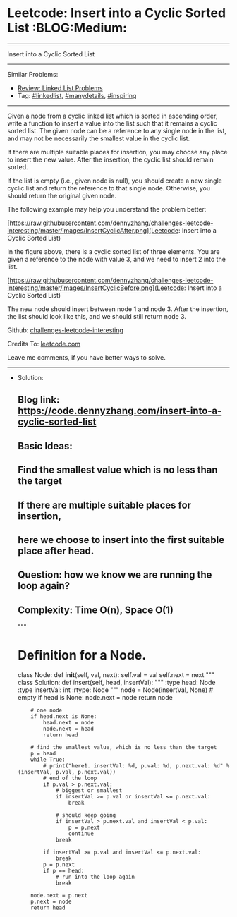 
# Leetcode: Insert into a Cyclic Sorted List     :BLOG:Medium:

---

Insert into a Cyclic Sorted List  

---

Similar Problems:  

-   [Review: Linked List Problems](https://code.dennyzhang.com/review-linkedlist)
-   Tag: [#linkedlist](https://code.dennyzhang.com/tag/linkedlist), [#manydetails](https://code.dennyzhang.com/tag/manydetails), [#inspiring](https://code.dennyzhang.com/tag/inspiring)

---

Given a node from a cyclic linked list which is sorted in ascending order, write a function to insert a value into the list such that it remains a cyclic sorted list. The given node can be a reference to any single node in the list, and may not be necessarily the smallest value in the cyclic list.  

If there are multiple suitable places for insertion, you may choose any place to insert the new value. After the insertion, the cyclic list should remain sorted.  

If the list is empty (i.e., given node is null), you should create a new single cyclic list and return the reference to that single node. Otherwise, you should return the original given node.  

The following example may help you understand the problem better:  

[https://raw.githubusercontent.com/dennyzhang/challenges-leetcode-interesting/master/images/InsertCyclicAfter.png](Leetcode: Insert into a Cyclic Sorted List)  

In the figure above, there is a cyclic sorted list of three elements. You are given a reference to the node with value 3, and we need to insert 2 into the list.  

[https://raw.githubusercontent.com/dennyzhang/challenges-leetcode-interesting/master/images/InsertCyclicBefore.png](Leetcode: Insert into a Cyclic Sorted List)  

The new node should insert between node 1 and node 3. After the insertion, the list should look like this, and we should still return node 3.  

Github: [challenges-leetcode-interesting](https://github.com/DennyZhang/challenges-leetcode-interesting/tree/master/insert-into-a-cyclic-sorted-list)  

Credits To: [leetcode.com](https://leetcode.com/problems/insert-into-a-cyclic-sorted-list/description/)  

Leave me comments, if you have better ways to solve.  

---

-   Solution:

    ## Blog link: https://code.dennyzhang.com/insert-into-a-cyclic-sorted-list
    ## Basic Ideas:
    ##    Find the smallest value which is no less than the target
    ##    If there are multiple suitable places for insertion, 
    ##      here we choose to insert into the first suitable place after head.
    ##
    ## Question: how we know we are running the loop again?
    ##
    ## Complexity: Time O(n), Space O(1)
    """
    # Definition for a Node.
    class Node:
        def __init__(self, val, next):
            self.val = val
            self.next = next
    """
    class Solution:
        def insert(self, head, insertVal):
            """
            :type head: Node
            :type insertVal: int
            :rtype: Node
            """
            node = Node(insertVal, None)
            # empty
            if head is None:
                node.next = node
                return node
    
            # one node
            if head.next is None:
                head.next = node
                node.next = head
                return head
    
            # find the smallest value, which is no less than the target
            p = head
            while True:
                # print("here1. insertVal: %d, p.val: %d, p.next.val: %d" % (insertVal, p.val, p.next.val))
                # end of the loop
                if p.val > p.next.val:
                    # biggest or smallest
                    if insertVal >= p.val or insertVal <= p.next.val:
                        break
    
                    # should keep going
                    if insertVal > p.next.val and insertVal < p.val:
                        p = p.next
                        continue
                    break
    
                if insertVal >= p.val and insertVal <= p.next.val:
                    break
                p = p.next
                if p == head:
                    # run into the loop again
                    break
    
            node.next = p.next
            p.next = node
            return head        


